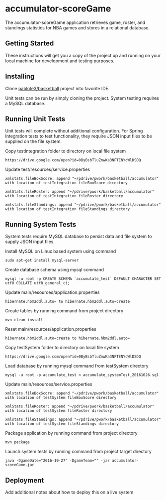 # accumulator-scoreGame

The accumulator-scoreGame application retrieves game, roster, and standings statistics for NBA games and stores in a relational database.

## Getting Started

These instructions will get you a copy of the project up and running on your local machine for development and testing purposes.

## Installing

Clone [pablote3/basketball](id:https://github.com/pablote3/basketball) project into favorite IDE.

Unit tests can be run by simply cloning the project.  System testing requires a MySQL database.

## Running Unit Tests

Unit tests will complete without additional configuration.  For Spring Integration tests to test functionality, they require JSON input files to be supplied on the file system.

Copy testIntegration folder to directory on local file system

    https://drive.google.com/open?id=0ByBsbTluZmwKa3NFTENYcWlDSDQ

Update test/resources/service.properties

    xmlstats.fileBoxScore: append "~/pdrive/pwork/basketball/accumulator" with location of testIntegration fileBoxScore directory
    
    xmlStats.fileRoster: append "~/pdrive/pwork/basketball/accumulator" with location of testIntegration fileRoster directory
    
    xmlstats.fileStandings: append "~/pdrive/pwork/basketball/accumulator" with location of testIntegration fileStandings directory

## Running System Tests

System tests require MySQL database to persist data and file system to supply JSON input files.

Install MySQL on Linux based system using command

    sudo apt-get install mysql-server

Create database schema using mysql command

    mysql -u root -p CREATE SCHEMA `accumulate_test` DEFAULT CHARACTER SET utf8 COLLATE utf8_general_ci;

Update main/resources/application.properties

    hibernate.hbm2ddl.auto= to hibernate.hbm2ddl.auto=create
    
Create tables by running command from project directory

    mvn clean install
 
Reset main/resources/application.properties

    hibernate.hbm2ddl.auto=create to hibernate.hbm2ddl.auto=

Copy testSystem folder to directory on local file system

    https://drive.google.com/open?id=0ByBsbTluZmwKa3NFTENYcWlDSDQ

Load database by running mysql command from testSystem directory

    mysql -u root -p accumulate_test < accumulate_systemTest_20161026.sql

Update main/resources/service.properties

    xmlstats.fileBoxScore: append "~/pdrive/pwork/basketball/accumulator" with location of testSystem fileBoxScore directory
    
    xmlStats.fileRoster: append "~/pdrive/pwork/basketball/accumulator" with location of testSystem fileRoster directory
    
    xmlstats.fileStandings: append "~/pdrive/pwork/basketball/accumulator" with location of testSystem fileStandings directory
    
Package application by running command from project directory

    mvn package
    
Launch system tests by running command from project target directory
    
    java -DgameDate="2016-10-27" -DgameTeam="" -jar accumulator-scoreGame.jar
    
## Deployment

Add additional notes about how to deploy this on a live system
